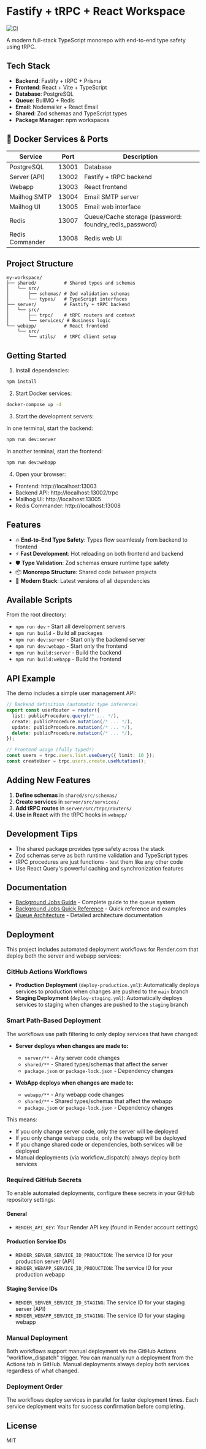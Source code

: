 # Fastify + tRPC + React Workspace

[![CI](https://github.com/YOUR_USERNAME/foundry/actions/workflows/ci.yml/badge.svg)](https://github.com/YOUR_USERNAME/foundry/actions/workflows/ci.yml)

A modern full-stack TypeScript monorepo with end-to-end type safety using tRPC.

## Tech Stack

- **Backend**: Fastify + tRPC + Prisma
- **Frontend**: React + Vite + TypeScript
- **Database**: PostgreSQL
- **Queue**: BullMQ + Redis
- **Email**: Nodemailer + React Email
- **Shared**: Zod schemas and TypeScript types
- **Package Manager**: npm workspaces

## 🐳 Docker Services & Ports

| Service | Port | Description |
|---------|------|-------------|
| PostgreSQL | 13001 | Database |
| Server (API) | 13002 | Fastify + tRPC backend |
| Webapp | 13003 | React frontend |
| Mailhog SMTP | 13004 | Email SMTP server |
| Mailhog UI | 13005 | Email web interface |
| Redis | 13007 | Queue/Cache storage (password: foundry_redis_password) |
| Redis Commander | 13008 | Redis web UI |

## Project Structure

```
my-workspace/
├── shared/          # Shared types and schemas
│   └── src/
│       ├── schemas/ # Zod validation schemas
│       └── types/   # TypeScript interfaces
├── server/          # Fastify + tRPC backend
│   └── src/
│       ├── trpc/    # tRPC routers and context
│       └── services/ # Business logic
└── webapp/          # React frontend
    └── src/
        └── utils/   # tRPC client setup
```

## Getting Started

1. Install dependencies:
```bash
npm install
```

2. Start Docker services:
```bash
docker-compose up -d
```

3. Start the development servers:

In one terminal, start the backend:
```bash
npm run dev:server
```

In another terminal, start the frontend:
```bash
npm run dev:webapp
```

4. Open your browser:
- Frontend: http://localhost:13003
- Backend API: http://localhost:13002/trpc
- Mailhog UI: http://localhost:13005
- Redis Commander: http://localhost:13008

## Features

- 🔥 **End-to-End Type Safety**: Types flow seamlessly from backend to frontend
- ⚡ **Fast Development**: Hot reloading on both frontend and backend
- 🛡️ **Type Validation**: Zod schemas ensure runtime type safety
- 📦 **Monorepo Structure**: Shared code between projects
- 🚀 **Modern Stack**: Latest versions of all dependencies

## Available Scripts

From the root directory:

- `npm run dev` - Start all development servers
- `npm run build` - Build all packages
- `npm run dev:server` - Start only the backend server
- `npm run dev:webapp` - Start only the frontend
- `npm run build:server` - Build the backend
- `npm run build:webapp` - Build the frontend

## API Example

The demo includes a simple user management API:

```typescript
// Backend definition (automatic type inference)
export const userRouter = router({
  list: publicProcedure.query(/* ... */),
  create: publicProcedure.mutation(/* ... */),
  update: publicProcedure.mutation(/* ... */),
  delete: publicProcedure.mutation(/* ... */),
});

// Frontend usage (fully typed!)
const users = trpc.users.list.useQuery({ limit: 10 });
const createUser = trpc.users.create.useMutation();
```

## Adding New Features

1. **Define schemas** in `shared/src/schemas/`
2. **Create services** in `server/src/services/`
3. **Add tRPC routes** in `server/src/trpc/routers/`
4. **Use in React** with the tRPC hooks in `webapp/`

## Development Tips

- The shared package provides type safety across the stack
- Zod schemas serve as both runtime validation and TypeScript types
- tRPC procedures are just functions - test them like any other code
- Use React Query's powerful caching and synchronization features

## Documentation

- [Background Jobs Guide](./docs/BACKGROUND_JOBS.md) - Complete guide to the queue system
- [Background Jobs Quick Reference](./docs/BACKGROUND_JOBS_QUICK_REFERENCE.md) - Quick reference and examples
- [Queue Architecture](./docs/QUEUE_ARCHITECTURE.md) - Detailed architecture documentation

## Deployment

This project includes automated deployment workflows for Render.com that deploy both the server and webapp services:

### GitHub Actions Workflows

- **Production Deployment** (`deploy-production.yml`): Automatically deploys services to production when changes are pushed to the `main` branch
- **Staging Deployment** (`deploy-staging.yml`): Automatically deploys services to staging when changes are pushed to the `staging` branch

### Smart Path-Based Deployment

The workflows use path filtering to only deploy services that have changed:

- **Server deploys when changes are made to:**
  - `server/**` - Any server code changes
  - `shared/**` - Shared types/schemas that affect the server
  - `package.json` or `package-lock.json` - Dependency changes

- **WebApp deploys when changes are made to:**
  - `webapp/**` - Any webapp code changes
  - `shared/**` - Shared types/schemas that affect the webapp
  - `package.json` or `package-lock.json` - Dependency changes

This means:
- If you only change server code, only the server will be deployed
- If you only change webapp code, only the webapp will be deployed
- If you change shared code or dependencies, both services will be deployed
- Manual deployments (via workflow_dispatch) always deploy both services

### Required GitHub Secrets

To enable automated deployments, configure these secrets in your GitHub repository settings:

#### General
- `RENDER_API_KEY`: Your Render API key (found in Render account settings)

#### Production Service IDs
- `RENDER_SERVER_SERVICE_ID_PRODUCTION`: The service ID for your production server (API)
- `RENDER_WEBAPP_SERVICE_ID_PRODUCTION`: The service ID for your production webapp

#### Staging Service IDs
- `RENDER_SERVER_SERVICE_ID_STAGING`: The service ID for your staging server (API)
- `RENDER_WEBAPP_SERVICE_ID_STAGING`: The service ID for your staging webapp

### Manual Deployment

Both workflows support manual deployment via the GitHub Actions "workflow_dispatch" trigger. You can manually run a deployment from the Actions tab in GitHub. Manual deployments always deploy both services regardless of what changed.

### Deployment Order

The workflows deploy services in parallel for faster deployment times. Each service deployment waits for success confirmation before completing.

## License

MIT